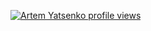 [![Artem Yatsenko profile views](https://u8views.com/api/v1/github/profiles/102239878/views/day-week-month-total-count.svg)](https://u8views.com/github/artemyatsenko91)
